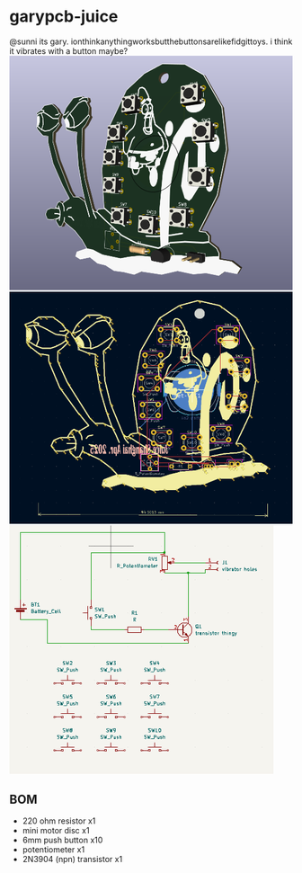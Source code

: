 # garypcb-juice
@sunni 
its gary. ionthinkanythingworksbutthebuttonsarelikefidgittoys. i think it vibrates with a button maybe?<br>
![plot](/3dviewer.png) ![plot](/pcb.png) ![plot](/schematic.png)
## BOM
- 220 ohm resistor x1
- mini motor disc x1
- 6mm push button x10
- potentiometer x1
- 2N3904 (npn) transistor x1
